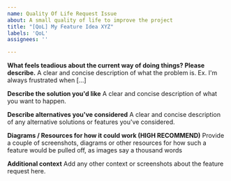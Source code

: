 ```yaml
---
name: Quality Of Life Request Issue
about: A small quality of life to improve the project
title: "[QoL] My Feature Idea XYZ"
labels: 'QoL'
assignees: ''

---
```


**What feels teadious about the current way of doing things? Please describe.**
A clear and concise description of what the problem is. Ex. I'm always frustrated when [...]

**Describe the solution you'd like**
A clear and concise description of what you want to happen.

**Describe alternatives you've considered**
A clear and concise description of any alternative solutions or features you've considered.

**Diagrams / Resources for how it could work (HIGH RECOMMEND)**
Provide a couple of screenshots, diagrams or other resources for how such a feature would be pulled off, as images say a thousand words

**Additional context**
Add any other context or screenshots about the feature request here.
